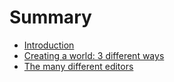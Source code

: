 # Summary

* [Introduction](README.md)
* [Creating a world: 3 different ways](chapter1.md)
* [The many different editors](the-many-different-editors.md)

